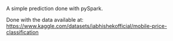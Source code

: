 A simple prediction done with pySpark.

Done with the data available at: https://www.kaggle.com/datasets/iabhishekofficial/mobile-price-classification

